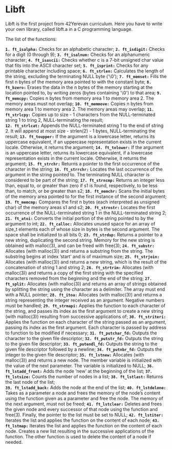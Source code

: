 # Libft

Libft is the first project from 42Yerevan curriculum.
Here you have to write your own library, called libft.a in a C programming language.

The list of the functions:

**`1. ft_isalpha:`**      Checks for an alphabetic character;
**`2. ft_isdigit:`**      Checks for a digit (0 through 9);
**`3. ft_isalnum:`**      Checks for an alphanumeric character;
**`4. ft_isascii:`**      Checks whether c is a 7-bit unsigned char value that fits into the ASCII character set;
**`5. ft_isprint:`**      Checks for any printable character including space;
**`6. ft_strlen:`**       Calculates the length of the string, excluding the terminating NULL byte ('\0');
**`7. ft_memset:`**       Fills the first n bytes of the memory area pointed to with the constant byte;
**`8. ft_bzero:`**        Erases the data in the n bytes of the memory starting at the location pointed to, 
                    by writing zeros (bytes containing '\0') to that area;
**`9. ft_memcpy:`**       Copies n bytes from memory area 1 to memory area 2.  The memory areas must not overlap;
**`10. ft_memmove:`**     Copies n bytes from memory area 1 to memory area 2.  The memory areas may overlap;
**`11. ft_strlcpy:`**     Copies up to size - 1 characters from the NULL-terminated string 1 to tring 2, 
                    NULL-terminating the result;  
**`12. ft_strlcat:`**     Appends the NULL-terminated string 1 to the end of string 2. 
                    It will append at most size - strlen(2) - 1 bytes, NULL-terminating the result;
**`13. ft_toupper:`**     If the argument is a lowercase letter, returns its uppercase equivalent, if an uppercase 
                    representation exists in the current locale. Otherwise, it returns the argument;
**`14. ft_tolower:`**     If the argument is an uppercase letter, returns its lowercase equivalent, if a lowercase 
                    representation exists in the current locale.  Otherwise, it returns the argument; 
**`15. ft_strchr:`**      Returns a pointer to the first occurrence of the character in the string;
**`16. ft_strrchr:`**     Locates the last occurrence of the argument in the string pointed to.
                    The terminating NULL character is considered to be part of the string;
**`17. ft_strncmp:`**     Returns an integer less than, equal to, or greater than zero if s1 is found, respectively, 
                    to be less than, to match, or be greater than s2;
**`18. ft_memchr:`**      Scans the initial bytes of the memory area pointed to for the first instance of the second argument;
**`19. ft_memcmp:`**      Compares the first n bytes (each interpreted as unsigned char) of the memory areas s1 and s2;
**`20. ft_strnstr:`**     Locates the first occurrence of the NULL-terminated string 1 in the NULL-terminated string 2;
**`21. ft_atoi:`**        Converts the initial portion of the string pointed to by the argument to int;
**`22. ft_calloc:`**      Allocates unused space for an array of size_t elements each of whose size in bytes is 
                    the second argument.  The space shall be initialized to all bits 0;
**`23. ft_strdup:`**      Returns a pointer to a new string, duplicating the second string.
                    Memory for the new string is obtained with malloc(3), and can be freed with free(3);
**`24. ft_substr:`**      Allocates (with malloc(3)) and returns a substring from the string.
                    The substring begins at index ’start’ and is of maximum size;
**`25. ft_strjoin:`**     Allocates (with malloc(3)) and returns a new string, which is the result of the 
                    concatenation of string 1 and string 2;
**`26. ft_strtrim:`**     Allocates (with malloc(3)) and returns a copy of the first string with the specified 
                    characters removed from the beginning and the end of the string;
**`27. ft_split:`**       Allocates (with malloc(3)) and returns an array of strings obtained by splitting the string 
                    using the character as a delimiter. The array must end with a NULL pointer; 
**`28. ft_itoa:`**        Allocates (with malloc(3)) and returns a string representing the integer received as an 
                    argument. Negative numbers must be handled;
**`29. ft_strmapi:`**     Applies the function to each character of the string, and passes its index as the first
                    argument to create a new string (with malloc(3)) resulting from successive applications of;
**`30. ft_striteri:`**    Applies the function on each character of the string passed as an argument, 
                    passing its index as the first argument. Each character is passed by address to function 
                    to be modified if necessary;
**`31. ft_putchar_fd:`**  Outputs the character to the given file descriptor;
**`32. ft_putstr_fd:`**   Outputs the string to the given file descriptor;
**`33. ft_putendl_fd:`**  Outputs the string to the given file descriptor followed by a newline;
**`34. ft_putnbr_fd:`**   Outputs the integer to the given file descriptor;
**`35. ft_lstnew:`**      Allocates (with malloc(3)) and returns a new node.
                    The member variable is initialized with the value of 
                    the next parameter. The variable is initialized to NULL;
**`36. ft_lstadd_front:`** Adds the node ’new’ at the beginning of the list;
**`37. ft_lstsize:`**     Counts the number of nodes in a list; 
**`38. ft_lstlast:`**     Returns the last node of the list;  
**`39. ft_lstadd_back:`** Adds the node at the end of the list;
**`40. ft_lstdelone:`**   Takes as a parameter a node and frees the memory of the node’s content 
                    using the function given as a parameter and free the node. The memory of 
                    the next argument, must not be freed;
**`41. ft_lstclear:`**    Deletes and frees the given node and every successor of that node using 
                    the function and free(3). Finally, the pointer to the list must be set to NULL;
**`42. ft_lstiter:`**     Iterates the list and applies the function on the content of each node;
**`43. ft_lstmap:`**      Iterates the list and applies the function on the content of each node.
                    Creates a new list resulting in the successive applications of the 
                    function. The other function is used to delete the content of a node if 
                    needed.
